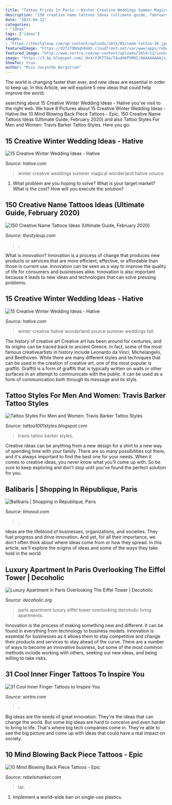 ```yaml
---
title: "Tattoo Prices In Paris ~ Winter Creative Weddings Summer Magical Wonderland Hative Source"
description: "150 creative name tattoos ideas (ultimate guide, february 2020)"
date: "2023-04-12"
categories:
- "ideas"
tags: ["ideas"]
images:
- "https://thestyleup.com/wp-content/uploads/2015/05/name-tattoo-36.jpg"
featuredImage: "https://d2fzf9bbqh0om5.cloudfront.net/var/www/apps/rebelsmarket/production/current/public/system/blog/post_pictures/data/content/116.jpg"
featured_image: "http://www.sortra.com/wp-content/uploads/2014/12/inner-finger-tattoo26.jpg"
image: "https://3.bp.blogspot.com/_HnXrVJR77Xw/TAudkKPVMUI/AAAAAAAAAjs/5KvLn-tzwkQ/s1600/travis+barker+tattoo06.jpg"
ShowToc: true
author: "Miss Jacynthe Bergstrom"
---
```



The world is changing faster than ever, and new ideas are essential in order to keep up. In this Article, we will explore 5 new ideas that could help improve the world.

	

		
searching about 15 Creative Winter Wedding Ideas - Hative you've visit to the right web. We have 8 Pictures about 15 Creative Winter Wedding Ideas - Hative like 10 Mind Blowing Back Piece Tattoos - Epic, 150 Creative Name Tattoos Ideas (Ultimate Guide, February 2020) and also Tattoo Styles For Men and Women: Travis Barker Tattoo Styles. Here you go:
		
    
## 15 Creative Winter Wedding Ideas - Hative

<img loading=lazy src="https://hative.com/wp-content/uploads/2014/11/winter-wedding-ideas/3-creative-winter-wedding-ideas.jpg" onerror="this.onerror=null;this.src='https://tse3.mm.bing.net/th?id=OIP.DbMGoGUX-h8yTCMJ_SwoiwHaLH&amp;pid=15.1';" alt="15 Creative Winter Wedding Ideas - Hative">

_Source: hative.com_

>winter creative weddings summer magical wonderland hative source. 

	

1. What problem are you hoping to solve? What is your target market? What is the cost? How will you execute the solution?

    
## 150 Creative Name Tattoos Ideas (Ultimate Guide, February 2020)

<img loading=lazy src="https://thestyleup.com/wp-content/uploads/2015/05/name-tattoo-36.jpg" onerror="this.onerror=null;this.src='https://tse3.mm.bing.net/th?id=OIP.jEk9cP8pre1c5qpFiHgZvQHaHa&amp;pid=15.1';" alt="150 Creative Name Tattoos Ideas (Ultimate Guide, February 2020)">

_Source: thestyleup.com_

>. 

	

What is innovation?
Innovation is a process of change that produces new products or services that are more efficient, effective, or affordable than those in current use. Innovation can be seen as a way to improve the quality of life for consumers and businesses alike. Innovation is also important because it leads to new ideas and technologies that can solve pressing problems.

    
## 15 Creative Winter Wedding Ideas - Hative

<img loading=lazy src="https://hative.com/wp-content/uploads/2014/11/winter-wedding-ideas/4-creative-winter-wedding-ideas.jpg" onerror="this.onerror=null;this.src='https://tse1.mm.bing.net/th?id=OIP.4f60v5Y5GKkZTbKsUhOBpwHaJ6&amp;pid=15.1';" alt="15 Creative Winter Wedding Ideas - Hative">

_Source: hative.com_

>winter creative hative wonderland source summer weddings fall. 

	

The history of creative art
Creative art has been around for centuries, and its origins can be traced back to ancient Greece. In fact, some of the most famous creativeartists in history include Leonardo da Vinci, Michelangelo, and Beethoven. While there are many different styles and techniques that can be used in the creation of creative art, one of the most popular is graffiti. Graffiti is a form of graffiti that is typically written on walls or other surfaces in an attempt to communicate with the public. It can be used as a form of communication both through its message and its style.

    
## Tattoo Styles For Men And Women: Travis Barker Tattoo Styles

<img loading=lazy src="https://3.bp.blogspot.com/_HnXrVJR77Xw/TAudkKPVMUI/AAAAAAAAAjs/5KvLn-tzwkQ/s1600/travis+barker+tattoo06.jpg" onerror="this.onerror=null;this.src='https://tse2.mm.bing.net/th?id=OIP.-2-1CmsjcMt8SrzxEc7j8QAAAA&amp;pid=15.1';" alt="Tattoo Styles For Men and Women: Travis Barker Tattoo Styles">

_Source: tattoo1001styles.blogspot.com_

>travis tattoo barker styles. 

	

Creative ideas can be anything from a new design for a shirt to a new way of spending time with your family. There are so many possibilities out there, and it's always important to find the best one for your needs. When it comes to creative ideas, you never know what you'll come up with. So be sure to keep exploring and don't stop until you've found the perfect solution for you.

    
## Balibaris | Shopping In République, Paris

<img loading=lazy src="https://media.timeout.com/images/100651635/image.jpg" onerror="this.onerror=null;this.src='https://tse3.mm.bing.net/th?id=OIP.l2jrOQzjEd1AML2PpCeB7wHaGP&amp;pid=15.1';" alt="Balibaris | Shopping in République, Paris">

_Source: timeout.com_

>. 

	

Ideas are the lifeblood of businesses, organizations, and societies. They fuel progress and drive innovation. And yet, for all their importance, we don't often think about where ideas come from or how they spread. In this article, we'll explore the origins of ideas and some of the ways they take hold in the world.

    
## Luxury Apartment In Paris Overlooking The Eiffel Tower | Decoholic

<img loading=lazy src="https://decoholic.org/wp-content/uploads/2016/02/ALIVAR_Paris_05.jpg" onerror="this.onerror=null;this.src='https://tse1.mm.bing.net/th?id=OIP.T9phBpluQ1nbkz995x4jEQHaJw&amp;pid=15.1';" alt="Luxury Apartment in Paris Overlooking The Eiffel Tower | Decoholic">

_Source: decoholic.org_

>paris apartment luxury eiffel tower overlooking decoholic living apartments. 

	

Innovation is the process of making something new and different. It can be found in everything from technology to business models. Innovation is essential for businesses as it allows them to stay competitive and change their products and services to stay ahead of the curve. There are a number of ways to become an innovative business, but some of the most common methods include working with others, seeking out new ideas, and being willing to take risks.

    
## 31 Cool Inner Finger Tattoos To Inspire You

<img loading=lazy src="http://www.sortra.com/wp-content/uploads/2014/12/inner-finger-tattoo26.jpg" onerror="this.onerror=null;this.src='https://tse4.mm.bing.net/th?id=OIP.u2KmqCoVicGPM50RN5zmPAHaHi&amp;pid=15.1';" alt="31 Cool Inner Finger Tattoos to Inspire You">

_Source: sortra.com_

>. 

	

Big ideas are the seeds of great innovation. They're the ideas that can change the world. But some big ideas are hard to conceive and even harder to bring to life. That's where big tech companies come in. They're able to see the big picture and come up with ideas that could have a real impact on society.

    
## 10 Mind Blowing Back Piece Tattoos - Epic

<img loading=lazy src="https://d2fzf9bbqh0om5.cloudfront.net/var/www/apps/rebelsmarket/production/current/public/system/blog/post_pictures/data/content/116.jpg" onerror="this.onerror=null;this.src='https://tse4.mm.bing.net/th?id=OIP.Topt3gc06A27GfnZ1qK_zgHaJ4&amp;pid=15.1';" alt="10 Mind Blowing Back Piece Tattoos - Epic">

_Source: rebelsmarket.com_

>tat. 

	

1. Implement a world-wide ban on single-use plastics.

